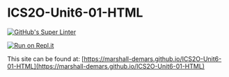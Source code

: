 # ICS2O-Unit6-01-HTML

[![GitHub's Super Linter](https://github.com/marshall-demars/ICS2O-Unit6-01-HTML/workflows/GitHub's%20Super%20Linter/badge.svg)](https://github.com/marshall-demars/ICS2O-Unit6-01-HTML/actions)

[![Run on Repl.it](https://repl.it/badge/github/marshall-demars/ICS2O-Unit6-01-HTML)](https://repl.it/github/marshall-demars/ICS2O-Unit6-01-HTML)

This site can be found at: [https://marshall-demars.github.io/ICS2O-Unit6-01-HTML](https://marshall-demars.github.io/ICS2O-Unit6-01-HTML)
